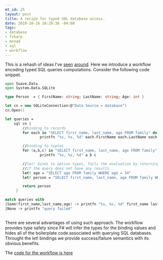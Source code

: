 ```yaml
--- 
mt_id: 25
layout: post
title: A recipe for typed SQL database access.
date: 2010-10-16 10:29:38 -04:00
tags:
- database
- fsharp
- monad
- sql
- workflow
---
```

 This is a rehash of ideas I've <a href="http://www.deanchalk.me.uk/post/Lightweight-e28098OR-Mappinge28099-in-F-Interactive.aspx">seen</a> <a href="http://cs.hubfs.net/forums/thread/11156.aspx">around</a>. Here we introduce a workflow encoding typed SQL queries computations. Consider the following code snippet.

```fsharp
open Suave.Data
open System.Data.SQLite

type Person  = { FirstName: string; LastName: string; Age: int }

let cn = new SQLiteConnection(@"Data Source = database")
cn.Open()

let queries = 
    sql cn { 
        //binding to records
        for each in "SELECT first_name, last_name, age FROM family" do
                printfn "%s, %s, %d" each.FirstName each.LastName each.Age

        //binding to tuples       
        for (a,b,c) in "SELECT first_name, last_name, age FROM family" do
                printfn "%s, %s, %d" a b c

        //let! binds to option types, fails the evaluation by returning None 
        //if the query does not have any results
        let! age = "SELECT age FROM family WHERE age = 34"
        let! person = "SELECT first_name, last_name, age FROM family WHERE age = 33"

        return person
     }

match queries with 
|Some(first_name,last_name,age) -> printfn "%s, %s, %d" first_name last_name age
|None -> printfn "query failed"
 
```
 
 There are several advantages of using such approach. The workflow provides type safety since F# will infer the types for the binding values and hides all of the boilerplate code associated with querying SQL databases. Throught the let! bindings we provide success/failure semantics with its obvious benefits. 

The <a href="http://github.com/ademar/suave/blob/master/Suave/Data.fs">code for the workflow is here</a> 
